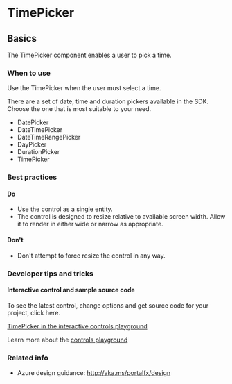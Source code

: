 ﻿# TimePicker

 
<a name="basics"></a>
## Basics
The TimePicker component enables a user to pick a time.



<!-- TODO get an IMAGE to embed here -->

<!-- TODO get an SAMPLE CODE to embed here -->

 
<a name="basics-when-to-use"></a>
### When to use
Use the TimePicker when the user must select a time.

There are a set of date, time and duration pickers available in the SDK.  Choose the one that is most suitable to your need.
* DatePicker
* DateTimePicker
* DateTimeRangePicker
* DayPicker
* DurationPicker
* TimePicker



 
<a name="basics-best-practices"></a>
### Best practices


<a name="basics-best-practices-do"></a>
#### Do

* Use the control as a single entity.
* The control is designed to resize relative to available screen width. Allow it to render in either wide or narrow as appropriate.

<a name="basics-best-practices-don-t"></a>
#### Don&#39;t

* Don't attempt to force resize the control in any way.




 
<a name="basics-developer-tips-and-tricks"></a>
### Developer tips and tricks



<a name="basics-developer-tips-and-tricks-interactive-control-and-sample-source-code"></a>
#### Interactive control and sample source code
To see the latest control, change options and get source code for your project, click here.

<a href="https://ms.portal.azure.com/?Microsoft_Azure_Playground=true#blade/Microsoft_Azure_Playground/ControlsIndexBlade/TimePicker_create_Playground" target="_blank">TimePicker in the interactive controls playground</a>

Learn more about the [controls playground](./top-extensions-controls-playground.md)


 
<a name="basics-related-info"></a>
### Related info

* Azure design guidance:  http://aka.ms/portalfx/design


